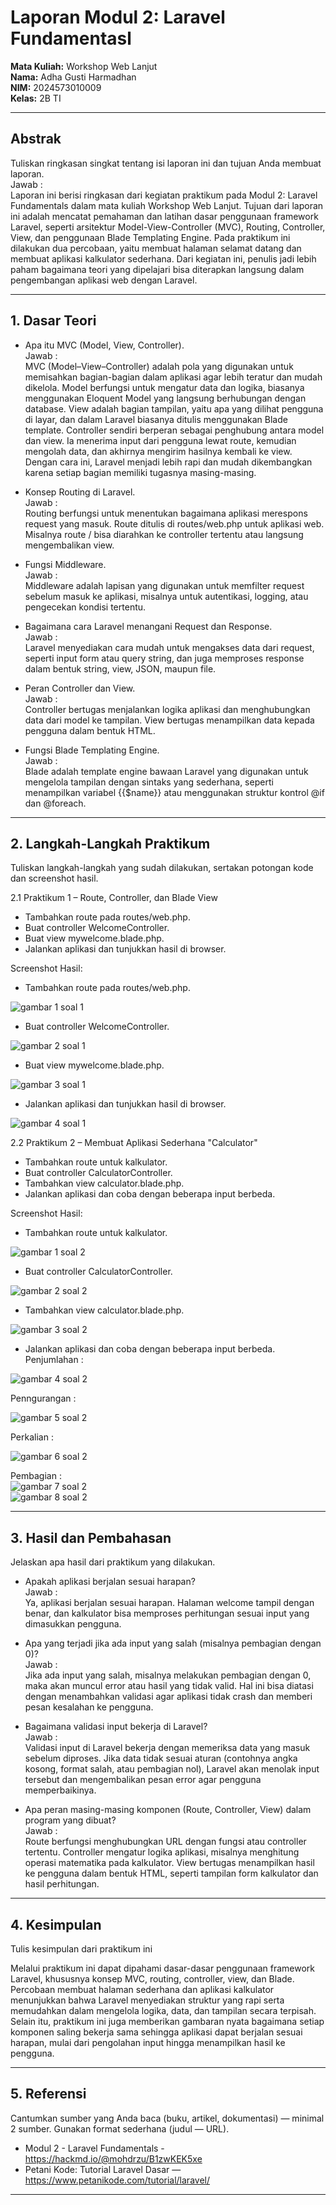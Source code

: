 # Laporan Modul 2: Laravel Fundamentasl

**Mata Kuliah:** Workshop Web Lanjut  
**Nama:** Adha Gusti Harmadhan  
**NIM:** 2024573010009  
**Kelas:** 2B TI

---

## Abstrak

Tuliskan ringkasan singkat tentang isi laporan ini dan tujuan Anda membuat laporan.  
Jawab :  
Laporan ini berisi ringkasan dari kegiatan praktikum pada Modul 2: Laravel Fundamentals dalam mata kuliah Workshop Web Lanjut. Tujuan dari laporan ini adalah mencatat pemahaman dan latihan dasar penggunaan framework Laravel, seperti arsitektur Model-View-Controller (MVC), Routing, Controller, View, dan penggunaan Blade Templating Engine. Pada praktikum ini dilakukan dua percobaan, yaitu membuat halaman selamat datang dan membuat aplikasi kalkulator sederhana. Dari kegiatan ini, penulis jadi lebih paham bagaimana teori yang dipelajari bisa diterapkan langsung dalam pengembangan aplikasi web dengan Laravel.

---

## 1. Dasar Teori

- Apa itu MVC (Model, View, Controller).  
  Jawab :  
  MVC (Model–View–Controller) adalah pola yang digunakan untuk memisahkan bagian-bagian dalam aplikasi agar lebih teratur dan mudah dikelola. Model berfungsi untuk mengatur data dan logika, biasanya menggunakan Eloquent Model yang langsung berhubungan dengan database. View adalah bagian tampilan, yaitu apa yang dilihat pengguna di layar, dan dalam Laravel biasanya ditulis menggunakan Blade template. Controller sendiri berperan sebagai penghubung antara model dan view. Ia menerima input dari pengguna lewat route, kemudian mengolah data, dan akhirnya mengirim hasilnya kembali ke view. Dengan cara ini, Laravel menjadi lebih rapi dan mudah dikembangkan karena setiap bagian memiliki tugasnya masing-masing.

- Konsep Routing di Laravel.  
  Jawab :  
  Routing berfungsi untuk menentukan bagaimana aplikasi merespons request yang masuk. Route ditulis di routes/web.php untuk aplikasi web. Misalnya route / bisa diarahkan ke controller tertentu atau langsung mengembalikan view.

- Fungsi Middleware.  
  Jawab :  
  Middleware adalah lapisan yang digunakan untuk memfilter request sebelum masuk ke aplikasi, misalnya untuk autentikasi, logging, atau pengecekan kondisi tertentu.

- Bagaimana cara Laravel menangani Request dan Response.  
  Jawab :  
  Laravel menyediakan cara mudah untuk mengakses data dari request, seperti input form atau query string, dan juga memproses response dalam bentuk string, view, JSON, maupun file.

- Peran Controller dan View.  
  Jawab :  
  Controller bertugas menjalankan logika aplikasi dan menghubungkan data dari model ke tampilan. View bertugas menampilkan data kepada pengguna dalam bentuk HTML.

- Fungsi Blade Templating Engine.  
  Jawab :  
  Blade adalah template engine bawaan Laravel yang digunakan untuk mengelola tampilan dengan sintaks yang sederhana, seperti menampilkan variabel {{$name}} atau menggunakan struktur kontrol @if dan @foreach.

---

## 2. Langkah-Langkah Praktikum

Tuliskan langkah-langkah yang sudah dilakukan, sertakan potongan kode dan screenshot hasil.

2.1 Praktikum 1 – Route, Controller, dan Blade View

- Tambahkan route pada routes/web.php.
- Buat controller WelcomeController.
- Buat view mywelcome.blade.php.
- Jalankan aplikasi dan tunjukkan hasil di browser.

Screenshot Hasil:

- Tambahkan route pada routes/web.php.

![gambar 1 soal 1](./gambar/gambar1Soal1.png)

- Buat controller WelcomeController.

![gambar 2 soal 1](./gambar/gambar2Soal1.png)

- Buat view mywelcome.blade.php.

![gambar 3 soal 1](./gambar/gambar3Soal1.png)

- Jalankan aplikasi dan tunjukkan hasil di browser.

![gambar 4 soal 1](./gambar/gambar4Soal1.png)

2.2 Praktikum 2 – Membuat Aplikasi Sederhana "Calculator"

- Tambahkan route untuk kalkulator.
- Buat controller CalculatorController.
- Tambahkan view calculator.blade.php.
- Jalankan aplikasi dan coba dengan beberapa input berbeda.

Screenshot Hasil:   

- Tambahkan route untuk kalkulator.

![gambar 1 soal 2](./gambar/gambar1Soal2.png)

- Buat controller CalculatorController.

![gambar 2 soal 2](./gambar/gambar2Soal2.png)

- Tambahkan view calculator.blade.php.

![gambar 3 soal 2](./gambar/gambar3Soal2.png)

- Jalankan aplikasi dan coba dengan beberapa input berbeda.  
Penjumlahan :  

![gambar 4 soal 2](./gambar/gambar4Soal2.png)  

Penngurangan :  

![gambar 5 soal 2](./gambar/gambar5Soal2.png)  

Perkalian :  

![gambar 6 soal 2](./gambar/gambar6Soal2.png)  

Pembagian :  
![gambar 7 soal 2](./gambar/gambar7Soal2.png)  
![gambar 8 soal 2](./gambar/gambar8Soal2.png)  

---

## 3. Hasil dan Pembahasan

Jelaskan apa hasil dari praktikum yang dilakukan.

- Apakah aplikasi berjalan sesuai harapan?  
  Jawab :  
  Ya, aplikasi berjalan sesuai harapan. Halaman welcome tampil dengan benar, dan kalkulator bisa memproses perhitungan sesuai input yang dimasukkan pengguna.

- Apa yang terjadi jika ada input yang salah (misalnya pembagian dengan 0)?  
  Jawab :  
  Jika ada input yang salah, misalnya melakukan pembagian dengan 0, maka akan muncul error atau hasil yang tidak valid. Hal ini bisa diatasi dengan menambahkan validasi agar aplikasi tidak crash dan memberi pesan kesalahan ke pengguna.

- Bagaimana validasi input bekerja di Laravel?  
  Jawab :  
  Validasi input di Laravel bekerja dengan memeriksa data yang masuk sebelum diproses. Jika data tidak sesuai aturan (contohnya angka kosong, format salah, atau pembagian nol), Laravel akan menolak input tersebut dan mengembalikan pesan error agar pengguna memperbaikinya.

- Apa peran masing-masing komponen (Route, Controller, View) dalam program yang dibuat?  
  Jawab :  
  Route berfungsi menghubungkan URL dengan fungsi atau controller tertentu. Controller mengatur logika aplikasi, misalnya menghitung operasi matematika pada kalkulator. View bertugas menampilkan hasil ke pengguna dalam bentuk HTML, seperti tampilan form kalkulator dan hasil perhitungan.

---

## 4. Kesimpulan

Tulis kesimpulan dari praktikum ini

Melalui praktikum ini dapat dipahami dasar-dasar penggunaan framework Laravel, khususnya konsep MVC, routing, controller, view, dan Blade. Percobaan membuat halaman sederhana dan aplikasi kalkulator menunjukkan bahwa Laravel menyediakan struktur yang rapi serta memudahkan dalam mengelola logika, data, dan tampilan secara terpisah. Selain itu, praktikum ini juga memberikan gambaran nyata bagaimana setiap komponen saling bekerja sama sehingga aplikasi dapat berjalan sesuai harapan, mulai dari pengolahan input hingga menampilkan hasil ke pengguna.

---

## 5. Referensi

Cantumkan sumber yang Anda baca (buku, artikel, dokumentasi) — minimal 2 sumber. Gunakan format sederhana (judul — URL).

- Modul 2 - Laravel Fundamentals - https://hackmd.io/@mohdrzu/B1zwKEK5xe
- Petani Kode: Tutorial Laravel Dasar — https://www.petanikode.com/tutorial/laravel/

---
